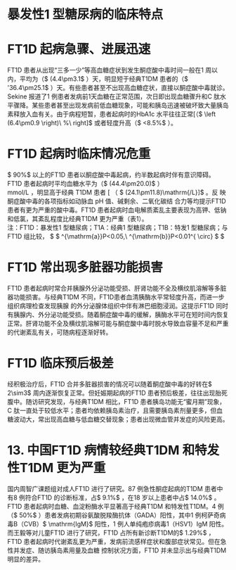 # 暴发性1 型糖尿病的临床特点  
# FT1D 起病急骤、进展迅速  
FT1D 患者从出现“三多一少”等高血糖症状到发生酮症酸中毒时间一般在1 周以内，平均为（$ (4.4\pm3.1$ ）天，明显短于经典T1DM 患者的（$ '36.4\pm25.1$ ）天。有些患者甚至不出现高血糖症状，直接以酮症酸中毒就诊。Sekine 报道了1 例患者发病前1天血糖在正常范围，次日即出现血糖骤升和C 肽水平骤降。某些患者甚至出现发病前低血糖现象，可能和胰岛迅速被破坏致大量胰岛素释放入血有关。由于病程短暂，患者起病时的HbA1c 水平往往正常[（$ \left (6.4\pm0.9 \right)\ \%\ right]$  或者轻度升高（$ <8.5\%$ ）。  
# FT1D 起病时临床情况危重  
$ 90\%$  以上的FT1D 患者以酮症酸中毒起病，约半数起病时伴有意识障碍。FT1D 患者起病时平均血糖水平为（$ (44.4\pm20.0)$ ）  
mmol/L ，明显高于经典 T1DM  患者 [ （ $ (24.1\pm11.8)\mathrm{/L}]$  。反 映酮症酸中毒的各项指标如动脉血 pH  值、碱剩余、二氧化碳结 合力等均提示FT1D 患者有更为严重的酸中毒。FT1D 患者起病时血电解质紊乱主要表现为高钾、低钠和低氯，其紊乱程度比经典T1DM 更为严重（表1）。  
注：FT1D：暴发性1 型糖尿病；T1A：经典1 型糖尿病；T1B：特发1 型糖尿病；与FT1D 组比较，
$  $ 
^{\mathrm{a}}P<0.05,\ ^{\mathrm{b}}P<0.01^{ \circ}
$  $   
# FT1D 常出现多脏器功能损害  
FT1D 患者起病时常合并胰腺外分泌功能受损、肝肾功能不全及横纹肌溶解等多脏器功能损害。与经典T1DM 不同，FT1D患者血清胰酶水平常轻度升高，而进一步组织病理检查发现胰腺 的外分泌腺体组织中伴有淋巴细胞浸润。这提示FT1D 同时有胰腺内、外分泌功能受损。随着酮症酸中毒的缓解，胰酶水平可在短时间内恢复正常。肝肾功能不全及横纹肌溶解可能与酮症酸中毒时脱水导致血容量不足和严重的代谢紊乱有关，可随病程逐渐好转。  
# FT1D 临床预后极差  
经积极治疗后，FT1D 合并多脏器损害的情况可以随着酮症酸中毒的好转在$ 2\sim3$  周内逐渐恢复正常。但妊娠期起病的FT1D 患者预后极差，往往出现胎死腹中。随访研究发现，与经典T1DM 相比，FT1D 患者胰岛功能无“蜜月期”现象，C 肽一直处于较低水平；患者均依赖胰岛素治疗，且需要胰岛素剂量更多，但血糖波动大，常出现高血糖与低血糖交替现象；患者出现微血管并发症的风险更高。  
# 13. 中国FT1D 病情较经典T1DM 和特发性T1DM 更为严重  
国内周智广课题组对成人FT1D 进行了研究。87 例急性酮症起病的T1DM 患者中有8 例符合FT1D 的诊断标准，占$ 9.1\%$ ，在18 岁以上患者中占$ 14.0\%$ 。FT1D 患者起病时血糖、血淀粉酶水平显著高于经典T1DM 和特发性T1DM。4 例（$ 50\%$ ）患者发病初期谷氨酸脱羧酶抗体（GADA）阳性，其中1 例柯萨奇病毒B（CVB）$ \mathrm{IgM}$     阳性，1 例人单纯疱疹病毒1（HSV1）IgM 阳性。而王毅等对儿童FT1D 进行了研究，FT1D 占所有新诊断T1DM的$ 1.29\%$ ，FT1D 患者起病时代谢紊乱更为严重，发病前流感样症状和腹部症状常见。但在急性并发症、随访胰岛素用量及血糖 控制状况方面，FT1D 并未显示出与经典T1DM 明显的差异。  
